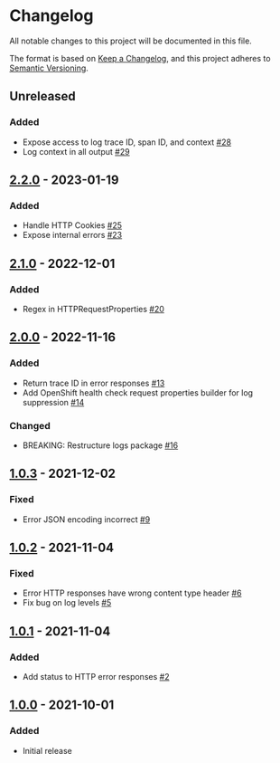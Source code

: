# Changelog

All notable changes to this project will be documented in this file.

The format is based on [Keep a Changelog](https://keepachangelog.com/en/1.0.0/),
and this project adheres to [Semantic Versioning](https://semver.org/spec/v2.0.0.html).

## Unreleased
### Added
- Expose access to log trace ID, span ID, and context [#28](https://github.com/rokwire/logging-library-go/issues/28)
- Log context in all output [#29](https://github.com/rokwire/logging-library-go/issues/29)

## [2.2.0] - 2023-01-19
### Added
- Handle HTTP Cookies [#25](https://github.com/rokwire/logging-library-go/issues/25)
- Expose internal errors [#23](https://github.com/rokwire/logging-library-go/issues/23)

## [2.1.0] - 2022-12-01
### Added
- Regex in HTTPRequestProperties [#20](https://github.com/rokwire/logging-library-go/issues/20)

## [2.0.0] - 2022-11-16
### Added
- Return trace ID in error responses [#13](https://github.com/rokwire/logging-library-go/issues/13)
- Add OpenShift health check request properties builder for log suppression [#14](https://github.com/rokwire/logging-library-go/issues/14)

### Changed
- BREAKING: Restructure logs package [#16](https://github.com/rokwire/logging-library-go/issues/16)

## [1.0.3] - 2021-12-02
### Fixed
- Error JSON encoding incorrect [#9](https://github.com/rokwire/logging-library-go/issues/9)

## [1.0.2] - 2021-11-04
### Fixed
- Error HTTP responses have wrong content type header [#6](https://github.com/rokwire/logging-library-go/issues/6)
- Fix bug on log levels [#5](https://github.com/rokwire/logging-library-go/issues/5)

## [1.0.1] - 2021-11-04
### Added
- Add status to HTTP error responses [#2](https://github.com/rokwire/logging-library-go/issues/2)

## [1.0.0] - 2021-10-01
### Added
- Initial release

[Unreleased]: https://github.com/rokwire/logging-library-go/compare/v2.2.0....HEAD
[2.2.0]: https://github.com/rokwire/logging-library-go/compare/v2.1.0...v2.2.0
[2.1.0]: https://github.com/rokwire/logging-library-go/compare/v2.0.0...v2.1.0
[2.0.0]: https://github.com/rokwire/logging-library-go/compare/v1.0.3...v2.0.0
[1.0.3]: https://github.com/rokwire/logging-library-go/compare/v1.0.2...v1.0.3
[1.0.2]: https://github.com/rokwire/logging-library-go/compare/v1.0.1...v1.0.2
[1.0.1]: https://github.com/rokwire/logging-library-go/compare/v1.0.0...v1.0.1
[1.0.0]: https://github.com/rokwire/logging-library-go/tree/v1.0.0